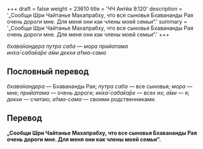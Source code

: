 +++
draft = false
weight = 23610
title = 'ЧЧ Антйа 9.120'
description = '„Сообщи Шри Чайтанье Махапрабху, что все сыновья Бхавананды Рая очень дороги мне. Для меня они как члены моей семьи“.'
summary = '„Сообщи Шри Чайтанье Махапрабху, что все сыновья Бхавананды Рая очень дороги мне. Для меня они как члены моей семьи“.'
+++

_бхава̄нандера путра саба — мора прийатама  
ин̇ха̄-саба̄ка̄ре а̄ми декхи а̄тма-сама_

## Пословный перевод

_бхава̄нандера_ — Бхавананды Рая; _путра_ _саба_ — все сыновья; _мора_ — мне; _прийатама_ — очень дороги; _ин̇ха̄_\-_саба̄ка̄ре_ — всех их; _а̄ми_ — я; _декхи_ — считаю; _а̄тма_\-_сама_ — своими родственниками.

## Перевод

**„Сообщи Шри Чайтанье Махапрабху, что все сыновья Бхавананды Рая очень дороги мне. Для меня они как члены моей семьи“.**
